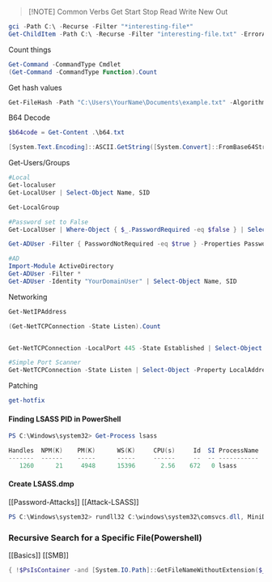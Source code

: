 
> [!NOTE] Common Verbs
>  Get
>  Start
>  Stop
>  Read
>  Write
>  New
>  Out



```powershell
gci -Path C:\ -Recurse -Filter "*interesting-file*"
Get-ChildItem -Path C:\ -Recurse -Filter "interesting-file.txt" -ErrorAction SilentlyContinue
```
Count things
```powershell
Get-Command -CommandType Cmdlet
(Get-Command -CommandType Function).Count
```

Get hash values
```powershell
Get-FileHash -Path "C:\Users\YourName\Documents\example.txt" -Algorithm MD5
```

B64 Decode
```powershell
$b64code = Get-Content .\b64.txt

[System.Text.Encoding]::ASCII.GetString([System.Convert]::FromBase64String($b64code))
```


Get-Users/Groups
```powershell
#Local
Get-localuser
Get-LocalUser | Select-Object Name, SID

Get-LocalGroup

#Password set to False
Get-LocalUser | Where-Object { $_.PasswordRequired -eq $false } | Select-Object Name, PasswordRequired

Get-ADUser -Filter { PasswordNotRequired -eq $true } -Properties PasswordNotRequired | Select-Object Name, PasswordNotRequired

#AD
Import-Module ActiveDirectory
Get-ADUser -Filter *
Get-ADUser -Identity "YourDomainUser" | Select-Object Name, SID

```

Networking
```powershell
Get-NetIPAddress

(Get-NetTCPConnection -State Listen).Count


Get-NetTCPConnection -LocalPort 445 -State Established | Select-Object -Property RemoteAddress

#Simple Port Scanner
Get-NetTCPConnection -State Listen | Select-Object -Property LocalAddress, LocalPort, State

```

Patching
```powershell
get-hotfix
```


#### Finding LSASS PID in PowerShell
```powershell
PS C:\Windows\system32> Get-Process lsass

Handles  NPM(K)    PM(K)      WS(K)     CPU(s)     Id  SI ProcessName
-------  ------    -----      -----     ------     --  -- -----------
   1260      21     4948      15396       2.56    672   0 lsass
```

#### Create LSASS.dmp 
[[Password-Attacks]] [[Attack-LSASS]]
```powershell
PS C:\Windows\system32> rundll32 C:\windows\system32\comsvcs.dll, MiniDump 672 C:\lsass.dmp full
```

### Recursive Search for a Specific File(Powershell)
[[Basics]] [[SMB]] 
```powershell
{ !$PsIsContainer -and [System.IO.Path]::GetFileNameWithoutExtension($_.Name) -eq "secret" }
```